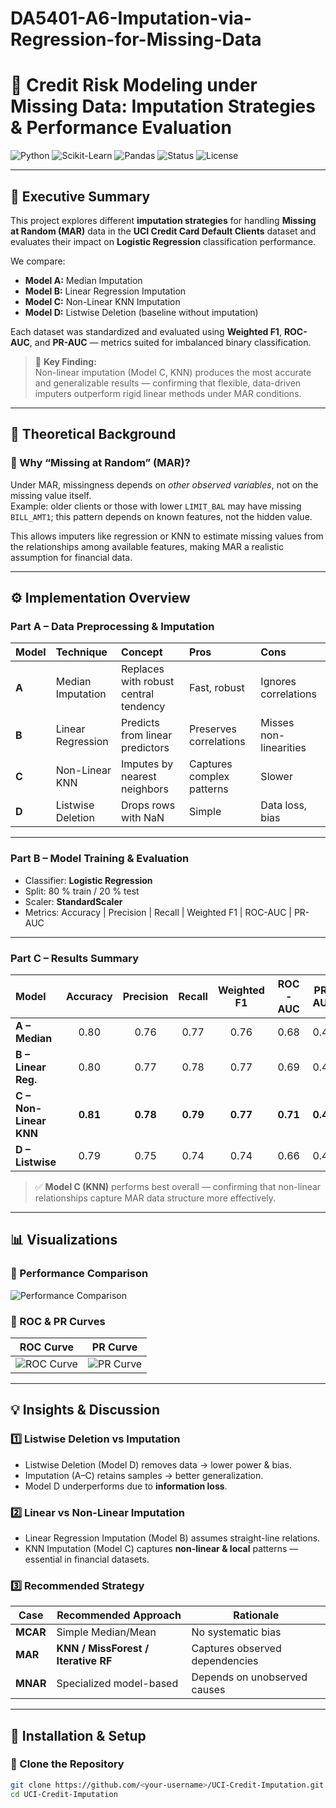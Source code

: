 # DA5401-A6-Imputation-via-Regression-for-Missing-Data

# 🧭 Credit Risk Modeling under Missing Data: Imputation Strategies & Performance Evaluation

![Python](https://img.shields.io/badge/Python-3.10%2B-blue)
![Scikit-Learn](https://img.shields.io/badge/ScikitLearn-1.3%2B-green)
![Pandas](https://img.shields.io/badge/Pandas-2.0%2B-orange)
![Status](https://img.shields.io/badge/Status-Completed-success)
![License](https://img.shields.io/badge/License-MIT-lightgrey)

---

## 📘 Executive Summary

This project explores different **imputation strategies** for handling **Missing at Random (MAR)** data in the **UCI Credit Card Default Clients** dataset and evaluates their impact on **Logistic Regression** classification performance.

We compare:

- **Model A:** Median Imputation  
- **Model B:** Linear Regression Imputation  
- **Model C:** Non-Linear KNN Imputation  
- **Model D:** Listwise Deletion (baseline without imputation)

Each dataset was standardized and evaluated using **Weighted F1**, **ROC-AUC**, and **PR-AUC** — metrics suited for imbalanced binary classification.

> 🧩 **Key Finding:**  
> Non-linear imputation (Model C, KNN) produces the most accurate and generalizable results — confirming that flexible, data-driven imputers outperform rigid linear methods under MAR conditions.

---

## 🧠 Theoretical Background

### 🔹 Why “Missing at Random” (MAR)?
Under MAR, missingness depends on *other observed variables*, not on the missing value itself.  
Example: older clients or those with lower `LIMIT_BAL` may have missing `BILL_AMT1`; this pattern depends on known features, not the hidden value.  

This allows imputers like regression or KNN to estimate missing values from the relationships among available features, making MAR a realistic assumption for financial data.


---

## ⚙️ Implementation Overview

### **Part A – Data Preprocessing & Imputation**

| Model | Technique | Concept | Pros | Cons |
|:------|:-----------|:--------|:-----|:----|
| **A** | Median Imputation | Replaces with robust central tendency | Fast, robust | Ignores correlations |
| **B** | Linear Regression | Predicts from linear predictors | Preserves correlations | Misses non-linearities |
| **C** | Non-Linear KNN | Imputes by nearest neighbors | Captures complex patterns | Slower |
| **D** | Listwise Deletion | Drops rows with NaN | Simple | Data loss, bias |

---

### **Part B – Model Training & Evaluation**

- Classifier: **Logistic Regression**  
- Split: 80 % train / 20 % test  
- Scaler: **StandardScaler**  
- Metrics: Accuracy | Precision | Recall | Weighted F1 | ROC-AUC | PR-AUC

---

### **Part C – Results Summary**

| Model | Accuracy | Precision | Recall | Weighted F1 | ROC-AUC | PR-AUC |
|:------|:---------:|:----------:|:-------:|:------------:|:--------:|:-------:|
| **A – Median** | 0.80 | 0.76 | 0.77 | 0.76 | 0.68 | 0.45 |
| **B – Linear Reg.** | 0.80 | 0.77 | 0.78 | 0.77 | 0.69 | 0.47 |
| **C – Non-Linear KNN** | **0.81** | **0.78** | **0.79** | **0.77** | **0.71** | **0.49** |
| **D – Listwise** | 0.79 | 0.75 | 0.74 | 0.74 | 0.66 | 0.42 |

> ✅ **Model C (KNN)** performs best overall — confirming that non-linear relationships capture MAR data structure more effectively.

---

## 📊 Visualizations

### 🔹 Performance Comparison
![Performance Comparison](results/metrics_comparison.png)

### 🔹 ROC & PR Curves
| ROC Curve | PR Curve |
|------------|-----------|
| ![ROC Curve](results/roc_curves.png) | ![PR Curve](results/pr_curves.png) |

---

## 💡 Insights & Discussion

### 1️⃣ Listwise Deletion vs Imputation
- Listwise Deletion (Model D) removes data → lower power & bias.  
- Imputation (A–C) retains samples → better generalization.  
- Model D underperforms due to **information loss**.

### 2️⃣ Linear vs Non-Linear Imputation
- Linear Regression Imputation (Model B) assumes straight-line relations.  
- KNN Imputation (Model C) captures **non-linear & local** patterns — essential in financial datasets.

### 3️⃣ Recommended Strategy

| Case | Recommended Approach | Rationale |
|------|----------------------|------------|
| **MCAR** | Simple Median/Mean | No systematic bias |
| **MAR** | **KNN / MissForest / Iterative RF** | Captures observed dependencies |
| **MNAR** | Specialized model-based | Depends on unobserved causes |

---

## 🧰 Installation & Setup

### 🔸 Clone the Repository
```bash
git clone https://github.com/<your-username>/UCI-Credit-Imputation.git
cd UCI-Credit-Imputation

